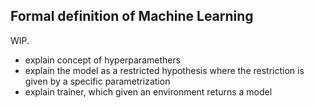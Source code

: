 ## Formal definition of Machine Learning

WIP.

- explain concept of hyperparamethers
- explain the model as a restricted hypothesis where the restriction is given by a specific parametrization
- explain trainer, which given an environment returns a model
